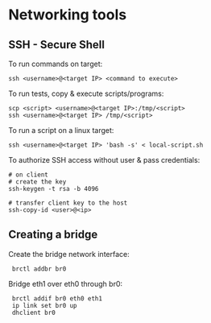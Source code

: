 # Networking tools

## SSH - Secure Shell

To run commands on target:
    
    ssh <username>@<target IP> <command to execute>

To run tests, copy & execute scripts/programs:

    scp <script> <username>@<target IP>:/tmp/<script>
    ssh <username>@<target IP> /tmp/<script>

To run a script on a linux target:

    ssh <username>@<target IP> 'bash -s' < local-script.sh

To authorize SSH access without user & pass credentials:

    # on client
    # create the key
    ssh-keygen -t rsa -b 4096
    
    # transfer client key to the host
    ssh-copy-id <user>@<ip>

## Creating a bridge

Create the bridge network interface:

     brctl addbr br0
     
Bridge eth1 over eth0 through br0:

     brctl addif br0 eth0 eth1
     ip link set br0 up
     dhclient br0
